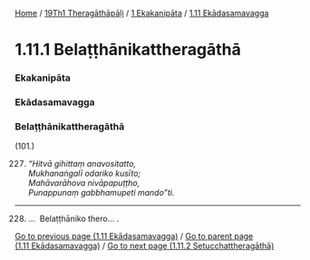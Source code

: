
[Home](/) / [19Th1 Theragāthāpāḷi](../../../19Th1.md) / [1 Ekakanipāta](../../1.md) / [1.11 Ekādasamavagga](../1.11.md)

# 1.11.1 Belaṭṭhānikattheragāthā

### Ekakanipāta

### Ekādasamavagga

### Belaṭṭhānikattheragāthā

(101.)

227. _“Hitvā gihittaṃ anavositatto,_  
_Mukhanaṅgalī odariko kusīto;_  
_Mahāvarāhova nivāpapuṭṭho,_  
_Punappunaṃ gabbhamupeti mando”ti._  


---

228. …  Belaṭṭhāniko thero… .



[Go to previous page (1.11 Ekādasamavagga)](../1.11.md) / [Go to parent page (1.11 Ekādasamavagga)](../1.11.md) / [Go to next page (1.11.2 Setucchattheragāthā)](1.11.2.md)


